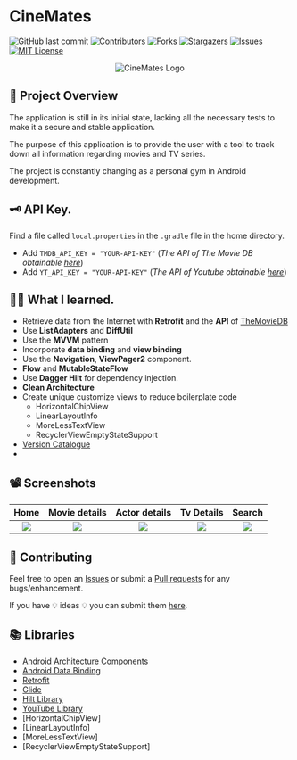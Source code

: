 

<!-- PROJECT SHIELDS -->
<!--
*** I'm using markdown "reference style" links for readability.
*** Reference links are enclosed in brackets [ ] instead of parentheses ( ).
*** See the bottom of this document for the declaration of the reference variables
*** for contributors-url, forks-url, etc. This is an optional, concise syntax you may use.
-->

# CineMates
![GitHub last commit][last-commit-shield]
[![Contributors][contributors-shield]][contributors-url]
[![Forks][forks-shield]][forks-url]
[![Stargazers][stars-shield]][stars-url]
[![Issues][issues-shield]][issues-url]
[![MIT License][license-shield]][license-url]

<p align="center">
  <img src="https://github.com/Indisparte/CineMates/blob/main/assets/logo.png?raw=true" alt="CineMates Logo"/>
</p>

## 🔎 Project Overview
The application is still in its initial state, lacking all the necessary tests to make it a secure and stable application.

The purpose of this application is to provide the user with a tool to track down all information regarding movies and TV series.

The project is constantly changing as a personal gym in Android development.

## 🗝 API Key.
Find a file called `local.properties` in the `.gradle` file in the home directory.

- Add `TMDB_API_KEY = "YOUR-API-KEY"` (*The API of The Movie DB obtainable [here](https://www.themoviedb.org/?language=en)*)
- Add `YT_API_KEY = "YOUR-API-KEY"` (*The API of Youtube obtainable [here](https://console.cloud.google.com/apis/dashboard)*)

## 👨‍💻 What I learned.
- Retrieve data from the Internet with **Retrofit** and the **API** of [TheMovieDB](https://developers.themoviedb.org/3/getting-started)
- Use **ListAdapters** and **DiffUtil**
- Use the **MVVM** pattern
- Incorporate **data binding** and **view binding**
- Use the **Navigation**, **ViewPager2**  component.
- **Flow** and **MutableStateFlow**
- Use **Dagger Hilt** for dependency injection.
- **Clean Architecture**
- Create unique customize views to reduce boilerplate code
  - HorizontalChipView
  - LinearLayoutInfo
  - MoreLessTextView
  - RecyclerViewEmptyStateSupport
- [Version Catalogue](https://developer.android.com/build/migrate-to-catalogs)
- 
## 📽 Screenshots

**Home** | **Movie details** | **Actor details** | **Tv Details** | **Search** |
:-----------------------------:|:-----------------------------:|:-----------------------------:|:-----------------------------:|:-----------------------------:
![](https://github.com/Indisparte/CineMates/blob/develop/assets/Gif/home.png) | ![](https://github.com/Indisparte/CineMates/blob/develop/assets/Gif/movie_details.png) | ![](https://github.com/Indisparte/CineMates/blob/develop/assets/Gif/actor_details.png) | ![](https://github.com/Indisparte/CineMates/blob/develop/assets/Gif/tv_details.png)| ![](https://github.com/Indisparte/CineMates/blob/develop/assets/Gif/search.png) 


## 🤝 Contributing 
Feel free to open an [Issues](https://github.com/Indisparte/CineMates/issues) or submit a [Pull requests](https://github.com/Indisparte/CineMates/pulls) for any bugs/enhancement.

If you have 💡 ideas 💡 you can submit them [here](https://github.com/Indisparte/CineMates/discussions/categories/ideas).

## 📚 Libraries
- [Android Architecture Components](https://developer.android.com/topic/libraries/architecture/) 
- [Android Data Binding](https://developer.android.com/topic/libraries/data-binding/)
- [Retrofit](http://square.github.io/retrofit/)
- [Glide](https://github.com/bumptech/glide) 
- [Hilt Library](https://developer.android.com/training/dependency-injection/hilt-android)
- [YouTube Library](https://developers.google.com/youtube/android/player)
- [HorizontalChipView]
- [LinearLayoutInfo]
- [MoreLessTextView]
- [RecyclerViewEmptyStateSupport]

<!-- MARKDOWN LINKS & IMAGES -->
<!-- https://www.markdownguide.org/basic-syntax/#reference-style-links -->
[contributors-shield]: https://img.shields.io/github/contributors/Indisparte/CineMates.svg?style=for-the-badge
[contributors-url]: https://github.com/Indisparte/CineMates/graphs/contributors
[forks-shield]: https://img.shields.io/github/forks/Indisparte/CineMates.svg?style=for-the-badge
[forks-url]: https://github.com/Indisparte/CineMates/network/members
[stars-shield]: https://img.shields.io/github/stars/Indisparte/CineMates.svg?style=for-the-badge
[stars-url]: https://github.com/Indisparte/CineMates/stargazers
[issues-shield]: https://img.shields.io/github/issues/Indisparte/CineMates.svg?style=for-the-badge
[issues-url]: https://github.com/Indisparte/CineMates/issues
[license-shield]: https://img.shields.io/github/license/Indisparte/CineMates.svg?style=for-the-badge
[license-url]: https://github.com/Indisparte/repo_name/blob/master/LICENSE.txt
[last-commit-shield]: https://img.shields.io/github/last-commit/Indisparte/CineMates.svg?style=for-the-badge

